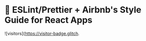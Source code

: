 # 🌻 ESLint/Prettier + Airbnb's Style Guide for React Apps

![visitors](https://visitor-badge.glitch.